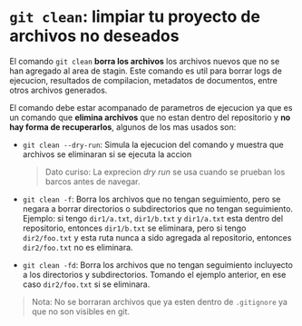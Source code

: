 # `git clean`: limpiar tu proyecto de archivos no deseados

El comando `git clean` __borra los archivos__ los archivos nuevos que no se han agregado al area de stagin. Este comando es util para borrar logs de ejecucion, resultados de compilacion, metadatos de documentos, entre otros archivos generados. 

El comando debe estar acompanado de parametros de ejecucion ya que es un comando que __elimina archivos__ que no estan dentro del repositorio y __no hay forma de recuperarlos__, algunos de los mas usados son:

* `git clean --dry-run`: Simula la ejecucion del comando y muestra que archivos se eliminaran si se ejecuta la accion
    > Dato curiso: La exprecion _dry run_ se usa cuando se prueban los barcos antes de navegar.
* `git clean -f`: Borra los archivos que no tengan seguimiento, pero se negara a borrar directorios o subdirectorios que no tengan seguimiento. Ejemplo: si tengo `dir1/a.txt`, `dir1/b.txt` y `dir1/a.txt` esta dentro del repositorio, entonces `dir1/b.txt` se eliminara, pero si tengo `dir2/foo.txt` y esta ruta nunca a sido agregada al repositorio, entonces `dir2/foo.txt` no es eliminara.

* `git clean -fd`: Borra los archivos que no tengan seguimiento incluyecto a los directorios y subdirectorios. Tomando el ejemplo anterior, en ese caso `dir2/foo.txt` si se eliminara.

> Nota: No se borraran archivos que ya esten dentro de `.gitignore` ya que no son visibles en git.